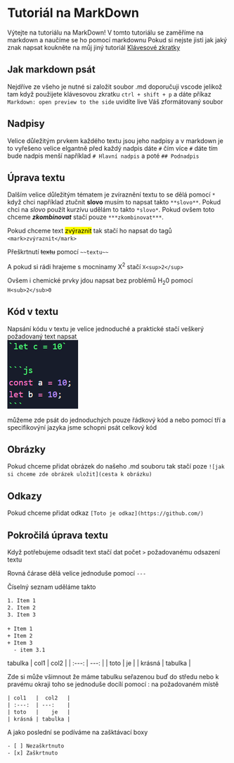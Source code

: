 # Tutoriál na MarkDown

Výtejte na tutoriálu na MarkDown! V tomto tutoriálu se zaměříme na markdown a naučíme se ho pomocí markdownu
Pokud si nejste jisti jak jaký znak napsat koukněte na můj jiný tutoriál [Klávesové zkratky](https://github.com/MarekDarsa/Klavesove_zkratky)

## Jak markdown psát

Nejdříve ze všeho je nutné si založit soubor .md doporučuji vscode jelikož tam když použijete klávesovou zkratku `ctrl + shift + p` a dáte příkaz `Markdown: open preview to the side` uvidíte live Váš zformátovaný soubor

## Nadpisy

Velice důležitým prvkem každého textu jsou jeho nadpisy a v markdown je to vyřešeno velice elgantně před každý nadpis dáte `#` čím více `#` dáte tím bude nadpis menší například `# Hlavní nadpis` a poté `## Podnadpis`

## Úprava textu

Dalším velice důležitým tématem je zvíraznění textu to se dělá pomocí `*` když chci například ztučnit **slovo** musím to napsat takto `**slovo**`. Pokud chci na _slovo_ použít kurzívu udělám to takto `*slovo*`. Pokud ovšem toto chceme **_zkombinovat_** stačí pouze `***zkombinovat***`.

Pokud chceme text <mark>zvýraznit</mark> tak stačí ho napsat do tagů `<mark>zvýraznit</mark>`

Přeškrtnutí ~~textu~~ pomocí `~~textu~~`

A pokud si rádi hrajeme s mocninamy X<sup>2</sup> stačí `X<sup>2</sup>`

Ovšem i chemické prvky jdou napsat bez problémů H<sub>2</sub>0 pomocí `H<sub>2</sub>0`

## Kód v textu

Napsání kódu v textu je velice jednoduché a praktické stačí veškerý požadovaný text napsat  
![code img](imgs/code.PNG)

můžeme zde psát do jednoduchých pouze řádkový kód a nebo pomocí tří a specifikovýní jazyka jsme schopni psát celkový kód

## Obrázky

Pokud chceme přidat obrázek do našeho .md souboru tak stačí poze `![jak si chceme zde obrázek uložit](cesta k obrázku)`

## Odkazy

Pokud chceme přidat odkaz `[Toto je odkaz](https://github.com/)`

## Pokročilá úprava textu

Když potřebujeme odsadit text stačí dat počet `>` požadovanému odsazení textu

Rovná čárase dělá velice jednoduše pomocí `---`

Číselný seznam uděláme takto

```
1. Item 1
2. Item 2
3. Item 3

+ Item 1
+ Item 2
+ Item 3
  - item 3.1
```

tabulka
| col1 | col2 |
| :---: | ---: |
| toto | je |
| krásná | tabulka |

Zde si může všimnout že máme tabulku seřazenou buď do středu nebo k pravému okraji toho se jednoduše docílí pomocí : na požadovaném místě

```
| col1   |  col2   |
| :---:  | ---:    |
| toto   |    je   |
| krásná | tabulka |
```

A jako poslední se podíváme na zašktávací boxy

```
- [ ] Nezaškrtnuto
- [x] Zaškrtnuto
```
